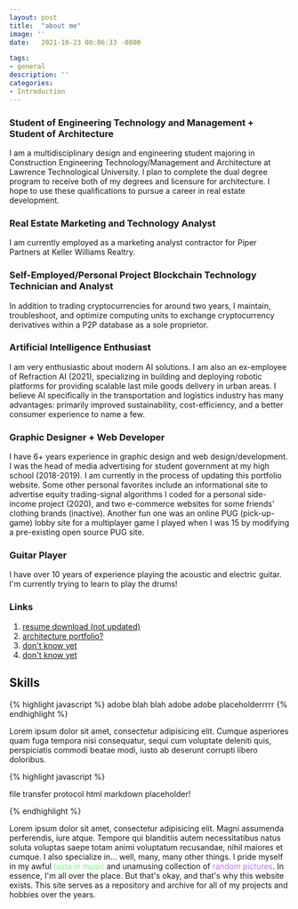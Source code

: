 ```yaml
---
layout: post
title:  "about me"
image: ''
date:   2021-10-23 00:06:33 -0800

tags:
- general
description: ''
categories:
- Introduction
---
```


### Student of Engineering Technology and Management + Student of Architecture
I am a multidisciplinary design and engineering student majoring in Construction Engineering Technology/Management and Architecture at Lawrence Technological University. I plan to complete the dual degree program to receive both of my degrees and licensure for architecture. I hope to use these qualifications to pursue a career in real estate development.

### Real Estate Marketing and Technology Analyst
I am currently employed as a marketing analyst contractor for Piper Partners at Keller Williams Realtry.

### Self-Employed/Personal Project Blockchain Technology Technician and Analyst
In addition to trading cryptocurrencies for around two years, I maintain, troubleshoot, and optimize computing units to exchange cryptocurrency derivatives within a P2P database as a sole proprietor.

### Artificial Intelligence Enthusiast
I am very enthusiastic about modern AI solutions. I am also an ex-employee of Refraction AI (2021), specializing in building and deploying robotic platforms for providing scalable last mile goods delivery in urban areas. I believe AI specifically in the transportation and logistics industry has many advantages: primarily improved sustainability, cost-efficiency, and a better consumer experience to name a few.

### Graphic Designer + Web Developer
I have 6+ years experience in graphic design and web design/development. I was the head of media advertising for student government at my high school (2018-2019). I am currently in the process of updating this portfolio website. Some other personal favorites include an informational site to advertise equity trading-signal algorithms I coded for a personal side-income project (2020), and two e-commerce websites for some friends' clothing brands (inactive). Another fun one was an online PUG (pick-up-game) lobby site for a multiplayer game I played when I was 15 by modifying a pre-existing open source PUG site.

### Guitar Player
I have over 10 years of experience playing the acoustic and electric guitar. I'm currently trying to learn to play the drums!

### Links

1. <a href="https://en.wikipedia.org/wiki/Placeholder" target="_blank">resume download (not updated)</a>
2. <a href="https://en.wikipedia.org/wiki/Placeholder" target="_blank">architecture portfolio?</a>
3. <a href="https://en.wikipedia.org/wiki/Placeholder" target="_blank">don't know yet</a>
4. <a href="https://en.wikipedia.org/wiki/Placeholder" target="_blank">don't know yet</a>

## Skills


{% highlight javascript %}
adobe blah blah
adobe
adobe
placeholderrrrr
{% endhighlight %}

Lorem ipsum dolor sit amet, consectetur adipisicing elit. Cumque asperiores quam fuga tempora nisi consequatur, sequi cum voluptate deleniti quis, perspiciatis commodi beatae modi, iusto ab deserunt corrupti libero doloribus.

{% highlight javascript %}

file transfer protocol
html
markdown
placeholder!

{% endhighlight %}

Lorem ipsum dolor sit amet, consectetur adipisicing elit. Magni assumenda perferendis, iure atque. Tempore qui blanditiis autem necessitatibus natus soluta voluptas saepe totam animi voluptatum recusandae, nihil maiores et cumque.
I also specialize in... well, many, many other things. I pride myself in my awful <a href="https://open.spotify.com/playlist/1j9VyQhRDsZ5gbgfVuhGyY?si=66fe595fc96b41ac" style="text-decoration:none;"><span style="color:#6EFF7D">taste in music</span></a> and unamusing collection of <a href="https://imgur.com/a/N5Lu6z9" style="text-decoration:none;"><span style="color:#C56EFF">random pictures</span></a>. In essence, I'm all over the place. But that's okay, and that's why this website exists. This site serves as a repository and archive for all of my projects and hobbies over the years.

<img src="https://www.nomadfoods.com/wp-content/uploads/2018/08/placeholder-1-e1533569576673-960x960.png" alt="">
